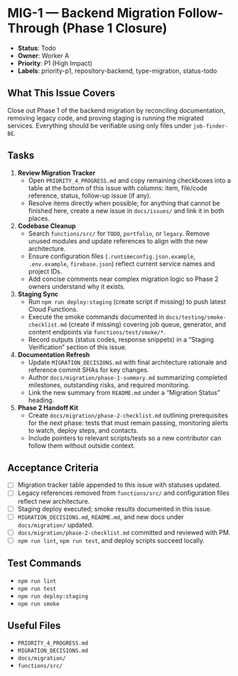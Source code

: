 # MIG-1 — Backend Migration Follow-Through (Phase 1 Closure)

- **Status**: Todo
- **Owner**: Worker A
- **Priority**: P1 (High Impact)
- **Labels**: priority-p1, repository-backend, type-migration, status-todo

## What This Issue Covers
Close out Phase 1 of the backend migration by reconciling documentation, removing legacy code, and proving staging is running the migrated services. Everything should be verifiable using only files under `job-finder-BE`.

## Tasks
1. **Review Migration Tracker**
   - Open `PRIORITY_4_PROGRESS.md` and copy remaining checkboxes into a table at the bottom of this issue with columns: item, file/code reference, status, follow-up issue (if any).
   - Resolve items directly when possible; for anything that cannot be finished here, create a new issue in `docs/issues/` and link it in both places.
2. **Codebase Cleanup**
   - Search `functions/src/` for `TODO`, `portfolio`, or `legacy`. Remove unused modules and update references to align with the new architecture.
   - Ensure configuration files (`.runtimeconfig.json.example`, `.env.example`, `firebase.json`) reflect current service names and project IDs.
   - Add concise comments near complex migration logic so Phase 2 owners understand why it exists.
3. **Staging Sync**
   - Run `npm run deploy:staging` (create script if missing) to push latest Cloud Functions.
   - Execute the smoke commands documented in `docs/testing/smoke-checklist.md` (create if missing) covering job queue, generator, and content endpoints via `functions/test/smoke/*`.
   - Record outputs (status codes, response snippets) in a “Staging Verification” section of this issue.
4. **Documentation Refresh**
   - Update `MIGRATION_DECISIONS.md` with final architecture rationale and reference commit SHAs for key changes.
   - Author `docs/migration/phase-1-summary.md` summarizing completed milestones, outstanding risks, and required monitoring.
   - Link the new summary from `README.md` under a “Migration Status” heading.
5. **Phase 2 Handoff Kit**
   - Create `docs/migration/phase-2-checklist.md` outlining prerequisites for the next phase: tests that must remain passing, monitoring alerts to watch, deploy steps, and contacts.
   - Include pointers to relevant scripts/tests so a new contributor can follow them without outside context.

## Acceptance Criteria
- [ ] Migration tracker table appended to this issue with statuses updated.
- [ ] Legacy references removed from `functions/src/` and configuration files reflect new architecture.
- [ ] Staging deploy executed; smoke results documented in this issue.
- [ ] `MIGRATION_DECISIONS.md`, `README.md`, and new docs under `docs/migration/` updated.
- [ ] `docs/migration/phase-2-checklist.md` committed and reviewed with PM.
- [ ] `npm run lint`, `npm run test`, and deploy scripts succeed locally.

## Test Commands
- `npm run lint`
- `npm run test`
- `npm run deploy:staging`
- `npm run smoke`

## Useful Files
- `PRIORITY_4_PROGRESS.md`
- `MIGRATION_DECISIONS.md`
- `docs/migration/`
- `functions/src/`
